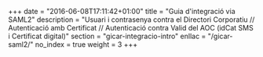 +++
date        = "2016-06-08T17:11:42+01:00"
title       = "Guia d'integració via SAML2"
description = "Usuari i contrasenya contra el Directori Corporatiu // Autenticació amb Certificat // Autenticació contra Valid del AOC (idCat SMS i Certificat digital)"
section     = "gicar-integracio-intro"
enllac		= "/gicar-saml2/"
no_index 	= true
weight 		= 3
+++
